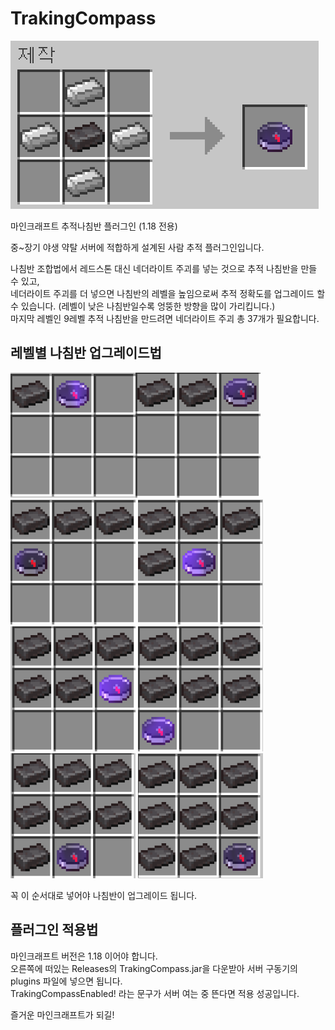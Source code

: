 # TrakingCompass
![TrakingCompassRecipe](/pictures/TrakingCompass.png)

마인크래프트 추적나침반 플러그인 (1.18 전용)

중~장기 야생 약탈 서버에 적합하게 설계된 사람 추적 플러그인입니다.

나침반 조합법에서 레드스톤 대신 네더라이트 주괴를 넣는 것으로 추적 나침반을 만들 수 있고, <br>
네더라이트 주괴를 더 넣으면 나침반의 레벨을 높임으로써 추적 정확도를 업그레이드 할 수 있습니다. (레벨이 낮은 나침반일수록 엉뚱한 방향을 많이 가리킵니다.)<br>
마지막 레벨인 9레벨 추적 나침반을 만드려면 네더라이트 주괴 총 37개가 필요합니다. 

레벨별 나침반 업그레이드법
----

<img src="/pictures/Level1.png" width="200" height="200"/><img src="/pictures/Level2.png" width="200" height="200"/>
<img src="/pictures/Level3.png" width="200" height="200"/>
<img src="/pictures/Level4.png" width="200" height="200"/>
<img src="/pictures/Level5.png" width="200" height="200"/>
<img src="/pictures/Level6.png" width="200" height="200"/>
<img src="/pictures/Level7.png" width="200" height="200"/>
<img src="/pictures/Level8.png" width="200" height="200"/>

꼭 이 순서대로 넣어야 나침반이 업그레이드 됩니다. 

플러그인 적용법
----

마인크래프트 버전은 1.18 이어야 합니다. <br>
오른쪽에 떠있는 Releases의 TrakingCompass.jar을 다운받아 서버 구동기의 plugins 파일에 넣으면 됩니다.<br>
TrakingCompassEnabled! 라는 문구가 서버 여는 중 뜬다면 적용 성공입니다.

즐거운 마인크래프트가 되길!

